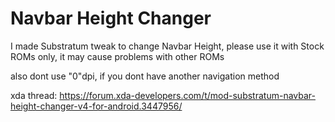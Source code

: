 # Navbar Height Changer

I made Substratum tweak to change Navbar Height, please use it with Stock ROMs only, it may cause problems with other ROMs

also dont use "0"dpi, if you dont have another navigation method

xda thread: https://forum.xda-developers.com/t/mod-substratum-navbar-height-changer-v4-for-android.3447956/